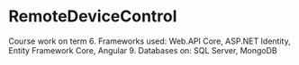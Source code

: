 # RemoteDeviceControl
Course work on term 6.
Frameworks used: Web.API Core, ASP.NET Identity, Entity Framework Core, Angular 9.
Databases on: SQL Server, MongoDB
